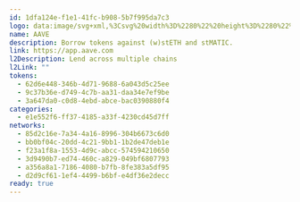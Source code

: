 ```yaml
---
id: 1dfa124e-f1e1-41fc-b908-5b7f995da7c3
logo: data:image/svg+xml,%3Csvg%20width%3D%2280%22%20height%3D%2280%22%20viewBox%3D%220%200%2080%2080%22%20fill%3D%22none%22%20xmlns%3D%22http%3A%2F%2Fwww.w3.org%2F2000%2Fsvg%22%3E%0A%3Cg%20opacity%3D%220.5%22%20filter%3D%22url(%23filter0_f_69_8622)%22%3E%0A%3Cmask%20id%3D%22mask0_69_8622%22%20style%3D%22mask-type%3Aluminance%22%20maskUnits%3D%22userSpaceOnUse%22%20x%3D%2214%22%20y%3D%2215%22%20width%3D%2245%22%20height%3D%2245%22%3E%0A%3Cpath%20d%3D%22M59%2015H14V60H59V15Z%22%20fill%3D%22white%22%2F%3E%0A%3C%2Fmask%3E%0A%3Cg%20mask%3D%22url(%23mask0_69_8622)%22%3E%0A%3Cpath%20d%3D%22M36.5%2059.325C48.5536%2059.325%2058.325%2049.5536%2058.325%2037.5C58.325%2025.4464%2048.5536%2015.675%2036.5%2015.675C24.4464%2015.675%2014.675%2025.4464%2014.675%2037.5C14.675%2049.5536%2024.4464%2059.325%2036.5%2059.325Z%22%20fill%3D%22url(%23paint0_linear_69_8622)%22%2F%3E%0A%3Cpath%20d%3D%22M46.0512%2046.1963L38.6712%2028.3538C38.255%2027.4313%2037.6362%2026.9813%2036.8206%2026.9813H36.1681C35.3525%2026.9813%2034.7337%2027.4313%2034.3175%2028.3538L31.1056%2036.1275H28.6756C27.95%2036.1331%2027.3594%2036.7181%2027.3537%2037.4494V37.4663C27.3594%2038.1919%2027.95%2038.7825%2028.6756%2038.7881H29.9806L26.915%2046.1963C26.8587%2046.3594%2026.825%2046.5281%2026.825%2046.7025C26.825%2047.1188%2026.9544%2047.445%2027.185%2047.6981C27.4156%2047.9513%2027.7475%2048.075%2028.1637%2048.075C28.4394%2048.0694%2028.7037%2047.985%2028.9231%2047.8219C29.1594%2047.6588%2029.3225%2047.4225%2029.4519%2047.1525L32.8269%2038.7825H35.1669C35.8925%2038.7769%2036.4831%2038.1919%2036.4887%2037.4606V37.4269C36.4831%2036.7013%2035.8925%2036.1106%2035.1669%2036.105H33.9181L36.4944%2029.6869L43.5144%2047.1469C43.6437%2047.4169%2043.8069%2047.6531%2044.0431%2047.8163C44.2625%2047.9794%2044.5325%2048.0638%2044.8025%2048.0694C45.2187%2048.0694%2045.545%2047.9456%2045.7812%2047.6925C46.0175%2047.4394%2046.1413%2047.1131%2046.1413%2046.6969C46.1469%2046.5281%2046.1187%2046.3538%2046.0512%2046.1963Z%22%20fill%3D%22white%22%2F%3E%0A%3C%2Fg%3E%0A%3C%2Fg%3E%0A%3Cmask%20id%3D%22mask1_69_8622%22%20style%3D%22mask-type%3Aluminance%22%20maskUnits%3D%22userSpaceOnUse%22%20x%3D%2218%22%20y%3D%2218%22%20width%3D%2245%22%20height%3D%2245%22%3E%0A%3Cpath%20d%3D%22M63%2018H18V63H63V18Z%22%20fill%3D%22white%22%2F%3E%0A%3C%2Fmask%3E%0A%3Cg%20mask%3D%22url(%23mask1_69_8622)%22%3E%0A%3Cpath%20d%3D%22M40.5%2062.325C52.5536%2062.325%2062.325%2052.5536%2062.325%2040.5C62.325%2028.4464%2052.5536%2018.675%2040.5%2018.675C28.4464%2018.675%2018.675%2028.4464%2018.675%2040.5C18.675%2052.5536%2028.4464%2062.325%2040.5%2062.325Z%22%20fill%3D%22url(%23paint1_linear_69_8622)%22%2F%3E%0A%3Cpath%20d%3D%22M50.0512%2049.1963L42.6712%2031.3538C42.255%2030.4313%2041.6362%2029.9813%2040.8206%2029.9813H40.1681C39.3525%2029.9813%2038.7337%2030.4313%2038.3175%2031.3538L35.1056%2039.1275H32.6756C31.95%2039.1331%2031.3594%2039.7181%2031.3537%2040.4494V40.4663C31.3594%2041.1919%2031.95%2041.7825%2032.6756%2041.7881H33.9806L30.915%2049.1963C30.8587%2049.3594%2030.825%2049.5281%2030.825%2049.7025C30.825%2050.1188%2030.9544%2050.445%2031.185%2050.6981C31.4156%2050.9513%2031.7475%2051.075%2032.1637%2051.075C32.4394%2051.0694%2032.7037%2050.985%2032.9231%2050.8219C33.1594%2050.6588%2033.3225%2050.4225%2033.4519%2050.1525L36.8269%2041.7825H39.1669C39.8925%2041.7769%2040.4831%2041.1919%2040.4887%2040.4606V40.4269C40.4831%2039.7013%2039.8925%2039.1106%2039.1669%2039.105H37.9181L40.4944%2032.6869L47.5144%2050.1469C47.6437%2050.4169%2047.8069%2050.6531%2048.0431%2050.8163C48.2625%2050.9794%2048.5325%2051.0638%2048.8025%2051.0694C49.2187%2051.0694%2049.545%2050.9456%2049.7812%2050.6925C50.0175%2050.4394%2050.1413%2050.1131%2050.1413%2049.6969C50.1469%2049.5281%2050.1187%2049.3538%2050.0512%2049.1963Z%22%20fill%3D%22white%22%2F%3E%0A%3C%2Fg%3E%0A%3Cdefs%3E%0A%3Cfilter%20id%3D%22filter0_f_69_8622%22%20x%3D%226.675%22%20y%3D%227.67499%22%20width%3D%2259.65%22%20height%3D%2259.65%22%20filterUnits%3D%22userSpaceOnUse%22%20color-interpolation-filters%3D%22sRGB%22%3E%0A%3CfeFlood%20flood-opacity%3D%220%22%20result%3D%22BackgroundImageFix%22%2F%3E%0A%3CfeBlend%20mode%3D%22normal%22%20in%3D%22SourceGraphic%22%20in2%3D%22BackgroundImageFix%22%20result%3D%22shape%22%2F%3E%0A%3CfeGaussianBlur%20stdDeviation%3D%224%22%20result%3D%22effect1_foregroundBlur_69_8622%22%2F%3E%0A%3C%2Ffilter%3E%0A%3ClinearGradient%20id%3D%22paint0_linear_69_8622%22%20x1%3D%2252.7724%22%20y1%3D%2223.808%22%20x2%3D%2220.2968%22%20y2%3D%2251.1329%22%20gradientUnits%3D%22userSpaceOnUse%22%3E%0A%3Cstop%20stop-color%3D%22%23B6509E%22%2F%3E%0A%3Cstop%20offset%3D%221%22%20stop-color%3D%22%232EBAC6%22%2F%3E%0A%3C%2FlinearGradient%3E%0A%3ClinearGradient%20id%3D%22paint1_linear_69_8622%22%20x1%3D%2256.7724%22%20y1%3D%2226.808%22%20x2%3D%2224.2968%22%20y2%3D%2254.1329%22%20gradientUnits%3D%22userSpaceOnUse%22%3E%0A%3Cstop%20stop-color%3D%22%23B6509E%22%2F%3E%0A%3Cstop%20offset%3D%221%22%20stop-color%3D%22%232EBAC6%22%2F%3E%0A%3C%2FlinearGradient%3E%0A%3C%2Fdefs%3E%0A%3C%2Fsvg%3E%0A
name: AAVE
description: Borrow tokens against (w)stETH and stMATIC.
link: https://app.aave.com
l2Description: Lend across multiple chains
l2Link: ""
tokens:
  - 62d6e448-346b-4d71-9688-6a043d5c25ee
  - 9c37b36e-d749-4c7b-aa31-daa34e7ef9be
  - 3a647da0-c0d8-4ebd-abce-bac0390880f4
categories:
  - e1e552f6-ff37-4185-a33f-4230cd45d7ff
networks:
  - 85d2c16e-7a34-4a16-8996-304b6673c6d0
  - bb0bf04c-20dd-4c21-9bb1-1b2de47deb1e
  - f23a1f8a-1553-4d9c-abcc-574594210650
  - 3d9490b7-ed74-460c-a829-049bf6807793
  - a356a8a1-7186-4080-b7fb-8fe383a5df95
  - d2d9cf61-1ef4-4499-b6bf-e4df36e2decc
ready: true
---
```

